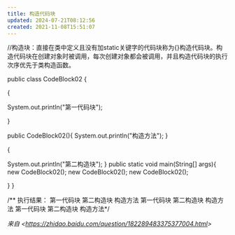 ```yaml
---
title: 构造代码块
updated: 2024-07-21T08:12:56
created: 2021-11-08T15:51:07
---
```


//构造块：直接在类中定义且没有加static关键字的代码块称为{}构造代码块。构造代码块在创建对象时被调用，每次创建对象都会被调用，并且构造代码块的执行次序优先于类构造函数。

public class CodeBlock02
{

{

System.out.println("第一代码块");

}

public CodeBlock02(){
System.out.println("构造方法");
}

{

System.out.println("第二构造块");
}
public static void main(String\[\] args){
new CodeBlock02();
new CodeBlock02();
new CodeBlock02();

}
}

/\*\*
执行结果：
第一代码块
第二构造块
构造方法
第一代码块
第二构造块
构造方法
第一代码块
第二构造块
构造方法\*/

*来自 \<<https://zhidao.baidu.com/question/182289483375377004.html>\>*

